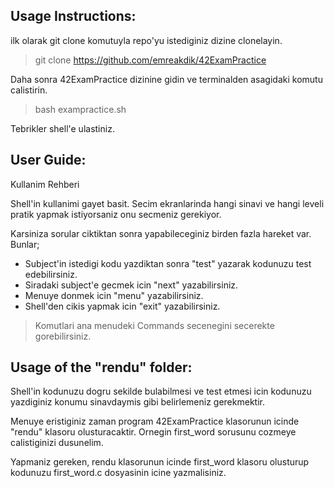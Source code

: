 ## Usage Instructions:

ilk olarak git clone komutuyla repo'yu istediginiz dizine clonelayin.
> git clone https://github.com/emreakdik/42ExamPractice

Daha sonra 42ExamPractice dizinine gidin ve terminalden asagidaki komutu calistirin.
> bash exampractice.sh

Tebrikler shell'e ulastiniz.


## User Guide:

Kullanim Rehberi

Shell'in kullanimi gayet basit. Secim ekranlarinda hangi sinavi ve hangi leveli pratik yapmak istiyorsaniz onu secmeniz gerekiyor.

Karsiniza sorular ciktiktan sonra yapabileceginiz birden fazla hareket var. Bunlar;

- Subject'in istedigi kodu yazdiktan sonra "test" yazarak kodunuzu test edebilirsiniz.
- Siradaki subject'e gecmek icin "next" yazabilirsiniz.
- Menuye donmek icin "menu" yazabilirsiniz.
- Shell'den cikis yapmak icin "exit" yazabilirsiniz.

> Komutlari ana menudeki Commands secenegini secerekte gorebilirsiniz.

## Usage of the "rendu" folder:

Shell'in kodunuzu dogru sekilde bulabilmesi ve test etmesi icin kodunuzu yazdiginiz konumu sinavdaymis gibi belirlemeniz gerekmektir.

Menuye eristiginiz zaman program 42ExamPractice klasorunun icinde "rendu" klasoru olusturacaktir. Ornegin first_word sorusunu cozmeye calistiginizi dusunelim. 

Yapmaniz gereken, rendu klasorunun icinde first_word klasoru olusturup kodunuzu first_word.c dosyasinin icine yazmalisiniz.

